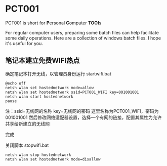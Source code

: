 # PCT001
PCT001 is short for **P**ersonal **C**omputer **TOOl**s 

For regular computer users, preparing some batch files can help facilitate some daily operations.
Here are a collection of windows batch files.
I hope it's useful for you.

## 笔记本建立免费WIFI热点

确定笔记本打开无线，以管理员身份运行 startwifi.bat
```
@echo off
netsh wlan set hostednetwork mode=allow
netsh wlan set hostednetwork ssid=PCT001_WIFI key=001001001
netsh wlan start hostednetwork
pause
```
注：ssid=无线网的名称 key=无线网的密码 这里名称为PCT001_WIFI，密码为001001001
然后修改网络适配器设置，选择一个有网的链接，配置其属性为允许共享给新建立的无线网

完成

关闭脚本 stopwifi.bat
```
netsh wlan stop hostednetwork
netsh wlan set hostednetwork mode=disallow
```